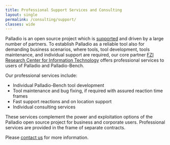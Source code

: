 ```yaml
---
title: Professional Support Services and Consulting
layout: single
permalink: /consulting/support/
classes: wide
---
```


Palladio is an open source project which is [supported](/science/partners) and driven by a large number of partners. To establish Palladio as a reliable tool also for demanding business scenarios, where tools, tool development, tools maintenance, and individual support are required, our core partner [FZI Research Center for Information Technology](http://www.fzi.de/se) offers professional services to users of Palladio and Palladio-Bench.

Our professional services include:

- Individual Palladio-Bench tool development
- Tool maintenance and bug fixing, if required with assured reaction time frames
- Fast support reactions and on location support
- Individual consulting services

These services complement the power and exploitation options of the Palladio open source project for business and corporate users. Professional services are provided in the frame of separate contracts.

Please [contact us](/contact) for more information.

